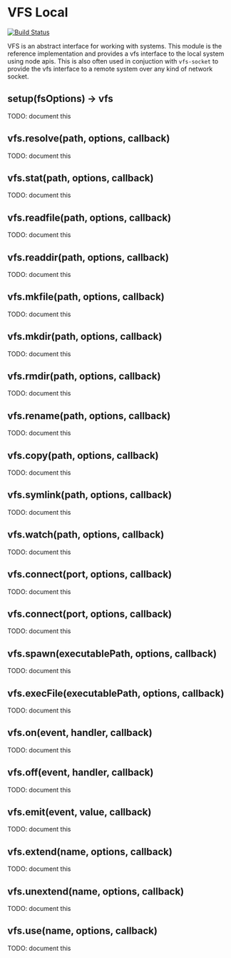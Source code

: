 # VFS Local

[![Build Status](https://secure.travis-ci.org/c9/vfs-local.png?branch=master)](http://travis-ci.org/c9/vfs-local)

VFS is an abstract interface for working with systems.  This module is the reference implementation and provides a vfs interface to the local system using node apis.  This is also often used in conjuction with `vfs-socket` to provide the vfs interface to a remote system over any kind of network socket.

## setup(fsOptions) -> vfs

TODO: document this

## vfs.resolve(path, options, callback)

TODO: document this

## vfs.stat(path, options, callback)

TODO: document this

## vfs.readfile(path, options, callback)

TODO: document this

## vfs.readdir(path, options, callback)

TODO: document this

## vfs.mkfile(path, options, callback)

TODO: document this

## vfs.mkdir(path, options, callback)

TODO: document this

## vfs.rmdir(path, options, callback)

TODO: document this

## vfs.rename(path, options, callback)

TODO: document this

## vfs.copy(path, options, callback)

TODO: document this

## vfs.symlink(path, options, callback)

TODO: document this

## vfs.watch(path, options, callback)

TODO: document this

## vfs.connect(port, options, callback)

TODO: document this

## vfs.connect(port, options, callback)

TODO: document this

## vfs.spawn(executablePath, options, callback)

TODO: document this

## vfs.execFile(executablePath, options, callback)

TODO: document this

## vfs.on(event, handler, callback)

TODO: document this

## vfs.off(event, handler, callback)

TODO: document this

## vfs.emit(event, value, callback)

TODO: document this

## vfs.extend(name, options, callback)

TODO: document this

## vfs.unextend(name, options, callback)

TODO: document this

## vfs.use(name, options, callback)

TODO: document this
